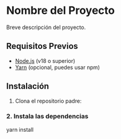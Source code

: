 # Nombre del Proyecto

Breve descripción del proyecto.

## Requisitos Previos

- [Node.js](https://nodejs.org/) (v18 o superior)
- [Yarn](https://yarnpkg.com/) (opcional, puedes usar npm)

## Instalación

1. Clona el repositorio padre:

### 2. Instala las dependencias

yarn install
